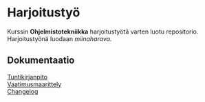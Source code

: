 # Harjoitustyö

Kurssin **Ohjelmistotekniikka** harjoitustyötä varten luotu repositorio. Harjoitustyönä luodaan *miinaharava*.

## Dokumentaatio
[Tuntikirjanpito](https://github.com/xelmas/ot-miinaharava/blob/main/dokumentaatio/tuntikirjanpito.md) \
[Vaatimusmaarittely](https://github.com/xelmas/ot-miinaharava/blob/main/dokumentaatio/vaatimusmaarittely.md) \
[Changelog](https://github.com/xelmas/ot-miinaharava/blob/main/dokumentaatio/changelog.md)

